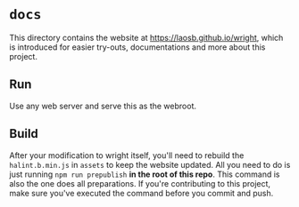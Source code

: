 # `docs`

This directory contains the website at https://laosb.github.io/wright, which is introduced for
easier try-outs, documentations and more about this project.

## Run

Use any web server and serve this as the webroot.

## Build

After your modification to wright itself, you'll need to rebuild the `halint.b.min.js` in
`assets` to keep the website updated. All you need to do is just running `npm run prepublish`
**in the root of this repo**. This command is also the one does all preparations. If you're
contributing to this project, make sure you've executed the command before you commit and push.
